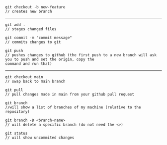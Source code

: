 

 <!--git hub commands-->
    git checkout -b new-feature
    // creates new branch
-------------------------------------------------------
    git add .
    // stages changed files

    git commit -m "commit message"
    // commits changes to git

    git push
    // pushes changes to github (the first push to a new branch will ask you to push and set the origin, copy the
    command and run that)
-------------------------------------------------------
    git checkout main
    // swap back to main branch

    git pull
    // pull changes made in main from your github pull request

    git branch
    //will show a list of branches of my machine (relative to the repository)

    git branch -D <branch-name>
    // will delete a specific branch (do not need the <>)

    git status
    // will show uncommited changes




